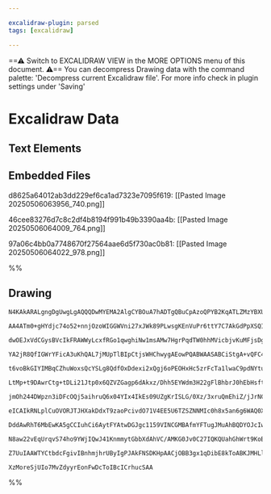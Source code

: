 ```yaml
---

excalidraw-plugin: parsed
tags: [excalidraw]

---
```

==⚠  Switch to EXCALIDRAW VIEW in the MORE OPTIONS menu of this document. ⚠== You can decompress Drawing data with the command palette: 'Decompress current Excalidraw file'. For more info check in plugin settings under 'Saving'


# Excalidraw Data

## Text Elements
## Embedded Files
d8625a64012ab3dd229ef6ca1ad7323e7095f619: [[Pasted Image 20250506063956_740.png]]

46cee83276d7c8c2df4b8194f991b49b3390aa4b: [[Pasted Image 20250506064009_764.png]]

97a06c4bb0a7748670f27564aae6d5f730ac0b81: [[Pasted Image 20250506064022_978.png]]

%%
## Drawing
```compressed-json
N4KAkARALgngDgUwgLgAQQQDwMYEMA2AlgCYBOuA7hADTgQBuCpAzoQPYB2KqATLZMzYBXUtiRoIACyhQ4zZAHoFAc0JRJQgEYA6bGwC2CgF7N6hbEcK4OCtptbErHALRY8RMpWdx8Q1TdIEfARcZgRmBShcZQUebQBGAAYEmjoghH0EDihmbgBtcDBQMBKIEm4ygA0AFUr40igANUqjAHUAawBWADEYADZlZgB5dtz+UthECsJ9aKRxyExuZwAW

AA4ATm0+gHYdjc74o52+nnjOzoWIGGWVni27xJWk89PLwsgKEnVuPr6ttY7C7AkGdPpXSQIQjKaTcFZ3K7WZTBbiJK7MKCkNjtBAAYTY+DYpAqmOszDguEC2VSJUgmlw2HayixQg4xHxhOJElJHHJlKyUBppQAZoR8PgAMqwFESQQeIUCTHYhCtb6Sbh8D4QDFYnFSmAy9By8pXFkwjjhXJoeJXNgU7BqG7WxJorXM4RwACSxCtqDyAF0rsLyJlv

dwOEJxVdCGysBVcIkFRAWWyLcxfRGo1qwghiNw1msAMw7HgrPqdTW0hhMVicbjvKuMFjsDgAOU4Ym4hb+nULhc6BejzAAIukoLnuMKCGErpphGyAKLBTLZDOR/BXIRwYi4cd5607MsV/Ybe4nK5EDjtcPri9sRkTtBT/Az7NRKBCX0QRBsmPKJOisEYYSMQaxvLgfQrIk8Q8LgmiFsQxA8PcCDCn0eDxLgxA7IWPCFggOyJAcaHxBsSbMO44h+h8

YA2jR8QfIGWrYFicA3uKhQAL7jMUpTlBIpCtjsWHChwygAEowPQABWAASABCiStgA+vQFC4DcVyTFRZSzMo8xaks1oHNohaJGc/b7GcKxAlcTqoKsxamfsaykfs/yHGsVxfMQPxoIRXlapC0Kwmg8IrIiYmGq6VY6sqHJEiS5C8hSVKCrODJMim7IEol3LJXyaUAWKkrSjpxp5uiSo4qqvnqmglalHFeplRUFVJmakhpr6dFVnaDKOtwSQxaU7pb

t6voBkGIYIMBqCZhuWoxsQcYSLg8QdfOxDdexi2xQgj6oPEOHxHc5zrFcTa1lwaC9pdNYtu2HCdmgux9ICUGnkOo7BHuk7Tggs5bUuGQCmuWZVluO5/QeR48GsLpAndWqXteaALXeD77qgz6vrF76fhUP6OGJxVAdjEBlmICBFjwJzYdgazYDwxDCismiuRsKzChsGzxJoKwbPBhYbIkuC4Oz5GUfk9ELLRjFXCxdq7VxPFLRTuCNKQKyVCsuIAD

LtMp+t9DAwrCtg+tDLi21Jtp0x6QZVZGagp6dAkxz/Dhh5EYWdm3H22gFlBhbrJ0hEbHsftaj5fmoCWjWQMFMKCmFFyRciVEjYqup4rlXLoDyhUCkm9KMmNbIJQX0AFalJdBiV+qGtqBImm+ue1XHifatVCBN+VreVVqnU7datr2oNzrZxAY1ej6+RMVWwa4KG2MY0tsYuxAuCFptrLbZau3ogd2Mi7zfODlqV0tvWvWlNfnBPS9R10xsYE4RdS0

jmOh244DWpzn3iDFcOQj5aihruQ6x04YIx4IkEs09UZgKrISLG/0Xz/3xruQmEhiZ/jJrNCmkcEzoXZpoMWex1i7ESMKOmYIVjiwQH0YgnRhQ4TFtgRIHMNromlmgAotJaJywYrSRepQlZsXRuuVWhReKQH4ugAAmmsRomBqjEESGMLU9tuRYHSoZX4kdtCi27AjNY9xPoNlKPZXY8Rtjh0OCcd6hFOgbG8mqfMEIoQpw1FYyASJopVVzlXCoABi

eICAIkRNLplCuOVORJTJHXakDdxT9zaoPcivdO71V4EE5U6TZSZNNMIc0h8x5an6g6WAQ0XRXFnhNBe00V6EOQXxTe8YVh71TOU+at5swn1vqeHs8RwRXwenWMK91myPw7FReICNDw7AWfDb6P9saYiEJg0ogDFzLjBm0yAECYZHUPOWeG5kzKJECigmMaM+kQ1KKgnE2M/5aT0RUDqlBqgfIkABTgUAJSECMFROBQYAXdBXmKeyfjoB6IAIJEGU

DddAwRhT6MbEwKA5gCCIuhCi6AytFYAtwDGJgc1159VINCGMBAfmYFTugJMuAhBQDYOJcIwKqKbO2ZAS8CBZLeNCkdbQPBOhcXAIvbecA4BSkgdwXi0BISZAqDuUg15xgMEIAgCg8lYnZRCRIUJ5sTXCiFBAbAIg0qenHPoKUwT85hKiZEp2kBLWkGtbavV5cDWOvykk/kKTCgWqtQKG1GRuiN1akU+Umr3WeoyPa5UOSNRxtDdkcNdre6FKNMU4

N8aw22vEqUrqvS74ho9YWjIQwJ41KnmmytGbbXdAhVC/AMKG0Jv0C27IQKQUahGhWrt9KoB4uRRUNFGK3XpqgJmuVDR4UerYBQSEWE2lDqrfoBcbJF1YhXSEDWS6qCds3bu5d1R4A6WyuaiiWJxSVHzNoFYrinHXNFrzEW0cmpK3FIooagJkivArPcDY3Zew7E1UYNgBgFVXwIFs1Eoq310xkeImdmbi371Huga9mrmQkD7aCwd+HiBSgQJI1AVi

Z7UuIAAWTYCtbdcFgivIBnhmjhrUByIgPJAkFNSDKHpAACjOBB3gx1qDibE8kToABKJMHLlCRkpBUATwm8Jol4GZSTGnJMyfk6h6djbAW9xrdizg4M9qQGXpkDlsZqWkzQNxrIzHDo8sVkQCj7mtQcBadwbzfVWX8v86QLZhmIB2GkggbAOQJS+bgPRxjvnNAsfQXjfxMXCCMGqNB/AsGqw6KNOkTLdZFafjZfoC9UwpGPL5feF5aXeUQGDAYCUx

XzMoreSjUIo7MvZdyyrEonFwDcToIBcICrhucSAA
```
%%